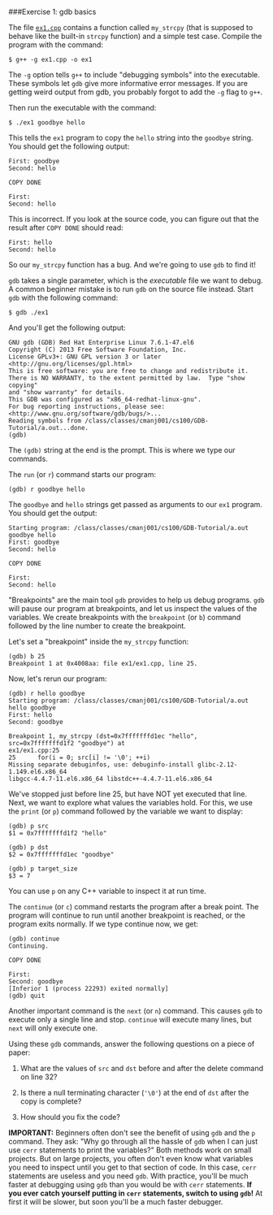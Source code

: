 ###Exercise 1: gdb basics

The file [`ex1.cpp`](ex1.cpp) contains a function called `my_strcpy` (that is supposed to behave like the built-in `strcpy` function) and a simple test case.
Compile the program with the command:
```
$ g++ -g ex1.cpp -o ex1
```
The `-g` option tells `g++` to include "debugging symbols" into the executable.
These symbols let `gdb` give more informative error messages.
If you are getting weird output from gdb, you probably forgot to add the `-g` flag to `g++`.

Then run the executable with the command:
```
$ ./ex1 goodbye hello
```
This tells the `ex1` program to copy the `hello` string into the `goodbye` string.
You should get the following output:
```
First: goodbye
Second: hello

COPY DONE

First:
Second: hello
```

This is incorrect.
If you look at the source code, you can figure out that the result after `COPY DONE` should read:
```
First: hello
Second: hello
```
So our `my_strcpy` function has a bug.
And we're going to use `gdb` to find it!

`gdb` takes a single parameter, which is the *executable* file we want to debug.
A common beginner mistake is to run `gdb` on the source file instead.
Start `gdb` with the following command:
```
$ gdb ./ex1
```
And you'll get the following output:
```
GNU gdb (GDB) Red Hat Enterprise Linux 7.6.1-47.el6
Copyright (C) 2013 Free Software Foundation, Inc.
License GPLv3+: GNU GPL version 3 or later <http://gnu.org/licenses/gpl.html>
This is free software: you are free to change and redistribute it.
There is NO WARRANTY, to the extent permitted by law.  Type "show copying"
and "show warranty" for details.
This GDB was configured as "x86_64-redhat-linux-gnu".
For bug reporting instructions, please see:
<http://www.gnu.org/software/gdb/bugs/>...
Reading symbols from /class/classes/cmanj001/cs100/GDB-Tutorial/a.out...done.
(gdb)
```
The `(gdb)` string at the end is the prompt.
This is where we type our commands.

The `run` (or `r`) command starts our program:
```
(gdb) r goodbye hello
```
The `goodbye` and `hello` strings get passed as arguments to our `ex1` program.
You should get the output:
```
Starting program: /class/classes/cmanj001/cs100/GDB-Tutorial/a.out goodbye hello
First: goodbye
Second: hello

COPY DONE

First:
Second: hello
```

"Breakpoints" are the main tool `gdb` provides to help us debug programs.
`gdb` will pause our program at breakpoints, and let us inspect the values of the variables.
We create breakpoints with the `breakpoint` (or `b`) command followed by the line number to create the breakpoint.

Let's set a "breakpoint" inside the `my_strcpy` function:
```
(gdb) b 25
Breakpoint 1 at 0x4008aa: file ex1/ex1.cpp, line 25.
```

Now, let's rerun our program:
```
(gdb) r hello goodbye
Starting program: /class/classes/cmanj001/cs100/GDB-Tutorial/a.out hello goodbye
First: hello
Second: goodbye

Breakpoint 1, my_strcpy (dst=0x7fffffffd1ec "hello", src=0x7fffffffd1f2 "goodbye") at
ex1/ex1.cpp:25
25      for(i = 0; src[i] != '\0'; ++i)
Missing separate debuginfos, use: debuginfo-install glibc-2.12-1.149.el6.x86_64
libgcc-4.4.7-11.el6.x86_64 libstdc++-4.4.7-11.el6.x86_64
```

We've stopped just before line 25, but have NOT yet executed that line.
Next, we want to explore what values the variables hold.
For this, we use the `print` (or `p`) command followed by the variable we want to display:
```
(gdb) p src
$1 = 0x7fffffffd1f2 "hello"

(gdb) p dst
$2 = 0x7fffffffd1ec "goodbye"

(gdb) p target_size
$3 = 7
```
You can use `p` on any C++ variable to inspect it at run time.

The `continue` (or `c`) command restarts the program after a break point.
The program will continue to run until another breakpoint is reached, or the program exits normally.
If we type continue now, we get:
```
(gdb) continue
Continuing.

COPY DONE

First:
Second: goodbye
[Inferior 1 (process 22293) exited normally]
(gdb) quit
```
Another important command is the `next` (or `n`) command.
This causes `gdb` to execute only a single line and stop.
`continue` will execute many lines, but `next` will only execute one.

Using these `gdb` commands, answer the following questions on a piece of paper:

1. What are the values of `src` and `dst` before and after the delete command on line 32?

2. Is there a null terminating character (`'\0'`) at the end of `dst` after the copy is complete?

3. How should you fix the code?

**IMPORTANT:**
Beginners often don't see the benefit of using `gdb` and the `p` command.
They ask: "Why go through all the hassle of `gdb` when I can just use `cerr` statements to print the variables?"
Both methods work on small projects.
But on large projects, you often don't even know what variables you need to inspect until you get to that section of code.
In this case, `cerr` statements are useless and you need `gdb`.
With practice, you'll be much faster at debugging using `gdb` than you would be with `cerr` statements.
**If you ever catch yourself putting in `cerr` statements, switch to using `gdb`!**
At first it will be slower, but soon you'll be a much faster debugger.

